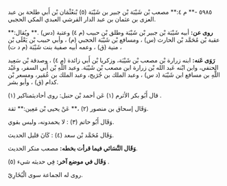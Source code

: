 ٥٩٨٥ -** م ٤:** مصعب بْن شَيْبَة بْن جبير بن شَيْبَة (٥) بْنعُثْمَان بْن أَبي طلحة بن عبد العزى بن عثمان بن عبد الدار القرشي العبدي المكي الحجبي.

**روى عن:** أبيه شَيْبَة بْن جبير بْن شَيْبَة وطلق بْن حبيب (م ٤) وعتبة (دس) .** ويُقال:** عقبة بْن مُحَمَّد بْن الحارث (س) ، ومسافع بْن شَيْبَة الحجبي (م) ، وأبي حبيب بْن يَعْلَى بْن منية (ق) ، وعمه أبيه صفية بنت شَيْبَة (م د ت) ،

**رَوَى عَنه:** ابنه زرارة بْن مصعب بْن شَيْبَة، وزكريا بْن أَبي زائدة (م ٤) ، وصدقة بْن سَعِيد الحنفي، وابن ابْنه عَبد الله بْن زرارة ابن مصعب بْن شَيْبَة. وعبد اللَّهِ بْن أَبي السفر، وعَبْد اللَّهِ بن مسافع ابن شَيْبَة (د س) ، وعبد الملك بن جُرَيج، وعبد الملك بن عُمَير، ومسعر بْن كدام (ق) ، وأبو بشر.

قال أَبُو بكر الأثرم (١) عَن أحمد بْن حنبل: روى أحاديثمناكير (١) .

وَقَال إسحاق بن منصور (٢) ،** عَنْ يحيى بْن مَعِين:** ثقة.

وَقَال أَبُو حاتم (٣) : لا يحمدونه، وليس بقوي.

وَقَال مُحَمَّد بْن سعد (٤) : كَانَ قليل الحديث.

**وَقَال النَّسَائي فيما قرأت بخطه:** مصعب منكر الحديث.

**وَقَال في موضع آخر:** فِي حديثه شيء (٥) .

روى له الجماعة سوى الْبُخَارِيّ.